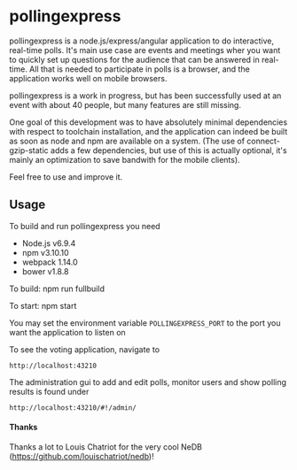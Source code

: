 

# pollingexpress

pollingexpress is a node.js/express/angular application to do interactive, real-time polls. It's main use case are events and meetings wher you want to quickly set up questions for the audience that can be answered in real-time.
All that is needed to participate in polls is a browser, and the application works well on mobile browsers.

pollingexpress is a work in progress, but has been successfully used at an event with about 40 people, but many features are still missing.

One goal of this development was to have absolutely minimal dependencies with respect to toolchain installation, and the application can indeed be built as soon as node and npm are available on a system. (The use of connect-gzip-static adds a few dependencies, but use of this is actually optional, it's mainly an optimization to save bandwith for the mobile clients).

Feel free to use and improve it.

## Usage

To build and run pollingexpress you need

*   Node.js v6.9.4
*   npm v3.10.10
*   webpack 1.14.0
*	bower v1.8.8

To build: 
	npm run fullbuild
	
To start:
	npm start

You may set the environment variable `POLLINGEXPRESS_PORT` to the port you want the application to listen on

To see the voting application, navigate to

	http://localhost:43210

The administration gui to add and edit polls, monitor users and show polling results is found under  

	http://localhost:43210/#!/admin/

#### Thanks
Thanks a lot to Louis Chatriot for the very cool NeDB (<https://github.com/louischatriot/nedb>)!


